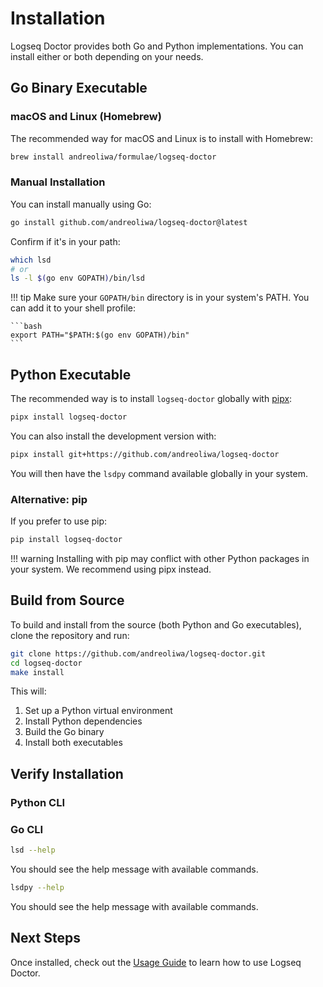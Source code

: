 # Installation

Logseq Doctor provides both Go and Python implementations. You can install either or both depending on your needs.

## Go Binary Executable

### macOS and Linux (Homebrew)

The recommended way for macOS and Linux is to install with Homebrew:

```bash
brew install andreoliwa/formulae/logseq-doctor
```

### Manual Installation

You can install manually using Go:

```bash
go install github.com/andreoliwa/logseq-doctor@latest
```

Confirm if it's in your path:

```bash
which lsd
# or
ls -l $(go env GOPATH)/bin/lsd
```

!!! tip
Make sure your `GOPATH/bin` directory is in your system's PATH. You can add it to your shell profile:

    ```bash
    export PATH="$PATH:$(go env GOPATH)/bin"
    ```

## Python Executable

The recommended way is to install `logseq-doctor` globally with [pipx](https://github.com/pypa/pipx):

```bash
pipx install logseq-doctor
```

You can also install the development version with:

```bash
pipx install git+https://github.com/andreoliwa/logseq-doctor
```

You will then have the `lsdpy` command available globally in your system.

### Alternative: pip

If you prefer to use pip:

```bash
pip install logseq-doctor
```

!!! warning
Installing with pip may conflict with other Python packages in your system. We recommend using pipx instead.

## Build from Source

To build and install from the source (both Python and Go executables), clone the repository and run:

```bash
git clone https://github.com/andreoliwa/logseq-doctor.git
cd logseq-doctor
make install
```

This will:

1. Set up a Python virtual environment
2. Install Python dependencies
3. Build the Go binary
4. Install both executables

## Verify Installation

### Python CLI

### Go CLI

```bash
lsd --help
```

You should see the help message with available commands.

```bash
lsdpy --help
```

You should see the help message with available commands.

## Next Steps

Once installed, check out the [Usage Guide](usage.md) to learn how to use Logseq Doctor.
